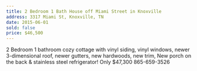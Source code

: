 ```yaml
---
title: 2 Bedroom 1 Bath House off Miami Street in Knoxville
address: 3317 Miami St, Knoxville, TN
date: 2015-06-01
sold: false
price: $46,500
---
```


2 Bedroom 1 bathroom cozy cottage with vinyl siding, vinyl windows, newer 3-dimensional roof, newer gutters, new hardwoods, new trim, New porch on the back & stainless steel refrigerator! Only $47,300 865-659-3526
